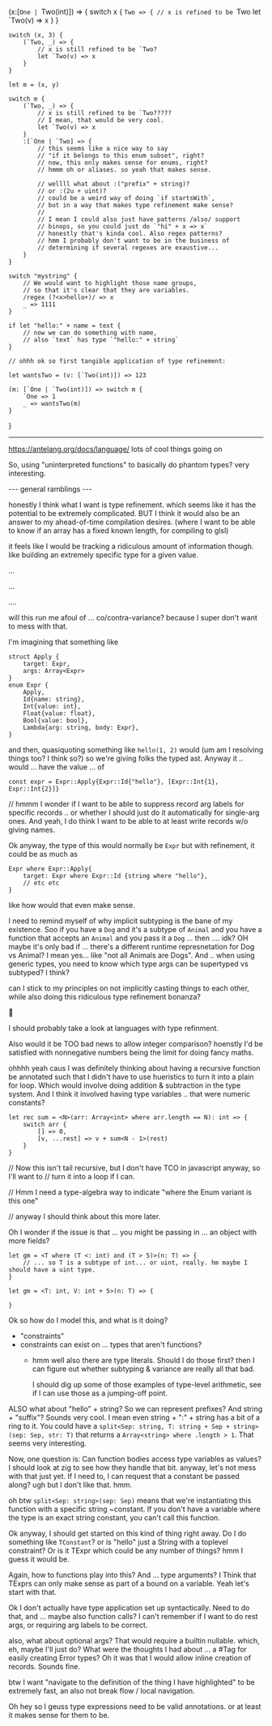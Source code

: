 



(x:[`One | `Two(int)]) => {
	switch x {
		`Two => {
			// x is refined to be `Two
			let `Two(v) => x
		}
	}

	switch (x, 3) {
		(`Two, _) => {
			// x is still refined to be `Two?
			let `Two(v) => x
		}
	}

	let m = (x, y)

	switch m {
		(`Two, _) => {
			// x is still refined to be `Two?????
			// I mean, that would be very cool.
			let `Two(v) => x
		}
		:[`One | `Two] => {
			// this seems like a nice way to say
			// "if it belongs to this enum subset", right?
			// now, this only makes sense for enums, right?
			// hmmm oh or aliases. so yeah that makes sense.

			// wellll what about :("prefix" + string)?
			// or :(2u + uint)?
			// could be a weird way of doing `if startsWith`,
			// but in a way that makes type refinement make sense?
			// 
			// I mean I could also just have patterns /also/ support
			// binops, so you could just do `"hi" + x => x`
			// honestly that's kinda cool. Also regex patterns?
			// hmm I probably don't want to be in the business of
			// determining if several regexes are exaustive...
		}
	}

	switch "mystring" {
		// We would want to highlight those name groups,
		// so that it's clear that they are variables.
		/regex (?<x>hello+)/ => x
		_ => 1111
	}

	if let "hello:" + name = text {
		// now we can do something with name,
		// also `text` has type `"hello:" + string`
	}

	// ohhh ok so first tangible application of type refinement:

	let wantsTwo = (v: [`Two(int)]) => 123

	(m: [`One | `Two(int)]) => switch m {
		`One => 1
		_ => wantsTwo(m)
	}

}




------------------------

https://antelang.org/docs/language/
lots of cool things going on

So, using "uninterpreted functions" to basically do phantom types? very interesting.



--- general ramblings ---

honestly I think what I want is type refinement.
which seems like it has the potential to be extremely complicated.
BUT
I think it would also be an answer to my ahead-of-time compilation desires. (where I want to be able to know if an array has a fixed known length, for compiling to glsl)

it feels like I would be tracking a ridiculous amount of information though.
like
building an extremely specific type for a given value.

...

...

....

will this run me afoul of ... co/contra-variance? because I super don't want to mess with that.

I'm imagining that something like
```
struct Apply {
	target: Expr,
	args: Array<Expr>
}
enum Expr {
	Apply,
	Id{name: string},
	Int{value: int},
	Float{value: float},
	Bool{value: bool},
	Lambda{arg: string, body: Expr},
}
```
and then, quasiquoting something like `hello(1, 2)` would (um am I resolving things too? I think so?) so we're giving folks the typed ast. Anyway it .. would ... have the value ... of
```
const expr = Expr::Apply{Expr::Id{"hello"}, [Expr::Int{1}, Expr::Int{2}]}
```
// hmmm I wonder if I want to be able to suppress record arg labels for specific records .. or whether I should just do it automatically for single-arg ones. And yeah, I do think I want to be able to at least write records w/o giving names.

Ok anyway, the type of this would normally be `Expr`
but with refinement, it could be as much as
```
Expr where Expr::Apply{
	target: Expr where Expr::Id {string where "hello"},
	// etc etc
}
```
like
how would that even make sense.

I need to remind myself of why implicit subtyping is the bane of my existence.
Soo if you have a `Dog` and it's a subtype of `Animal` and you have a function that accepts an `Animal` and you pass it a `Dog` ... then .... idk?
OH maybe it's only bad if ... there's a different runtime represnetation for Dog vs Animal? I mean yes...
like "not all Animals are Dogs". And .. when using generic types, you need to know which type args can be supertyped vs subtyped? I think?

can I stick to my principles on not implicitly casting things to each other, while also doing this ridiculous type refinement bonanza?

🤔

I should probably take a look at languages with type refinment.

Also would it be TOO bad news to allow integer comparison? hoenstly I'd be satisfied with nonnegative numbers being the limit for doing fancy maths.

ohhhh yeah caus I was definitely thinking about having a recursive function be annotated such that I didn't have to use hueristics to turn it into a plain for loop.
Which would involve doing addition & subtraction in the type system.
And I think it involved having type variables .. that were numeric constants?

```
let rec sum = <N>(arr: Array<int> where arr.length == N): int => {
	switch arr {
		[] => 0,
		[v, ...rest] => v + sum<N - 1>(rest)
	}
}
```
// Now this isn't tail recursive, but I don't have TCO in javascript anyway, so I'll want to
// turn it into a loop if I can.

// Hmm I need a type-algebra way to indicate "where the Enum variant is this one"

// anyway I should think about this more later.

Oh I wonder if the issue is that ... you might be passing in ... an object with more fields?

```
let gm = <T where (T <: int) and (T > 5)>(n: T) => {
	// ... so T is a subtype of int... or uint, really. hm maybe I should have a uint type.
}

let gm = <T: int, V: int + 5>(n: T) => {

}
```

Ok so how do I model this, and what is it doing?

- "constraints"
- constraints can exist on ... types that aren't functions?
	- hmm well also there are type literals. Should I do those first?
		then I can figure out whether subtyping & variance are really all that bad.

		I should dig up some of those examples of type-level arithmetic, see if I can
		use those as a jumping-off point.

ALSO what about "hello" + string? So we can represent prefixes? And string + "suffix"? Sounds very cool.
I mean even string + ":" + string has a bit of a ring to it.
You could have a `split<Sep: string, T: string + Sep + string>(sep: Sep, str: T)` that returns a
`Array<string> where .length > 1`. That seems very interesting.

Now, one question is: Can function bodies access type variables as values? I should look at zig to see how they handle that bit.
anyway, let's not mess with that just yet. If I need to, I can request that a constant be passed along? ugh but I don't like that. hmm.

oh btw `split<Sep: string>(sep: Sep)` means that we're instantiating this function with a specific string ~constant. If you don't have a variable where the type is an exact string constant, you can't call this function.



Ok anyway, I should get started on this kind of thing right away.
Do I do something like `TConstant`? or is "hello" just a String with a toplevel constraint?
Or is it TExpr which could be any number of things? hmm I guess it would be.

Again, how to functions play into this?
And ... type arguments? I Think that TExprs can only make sense as part of a bound on a variable.
Yeah let's start with that.

Ok I don't actually have type application set up syntactically.
Need to do that, and ... maybe also function calls? I can't remember if I want to do rest args, or requiring arg labels to be correct.

also, what about optional args? That would require a builtin nullable. which, eh, maybe I'll just do? What were the thoughts I had about ... a #Tag for easily creating Error types? Oh it was that I would allow inline creation of records. Sounds fine.

btw I want "navigate to the definition of the thing I have highlighted" to be extremely fast, an also not break flow / local navigation.

Oh hey so I geuss type expressions need to be valid annotations. or at least it makes sense for them to be.
